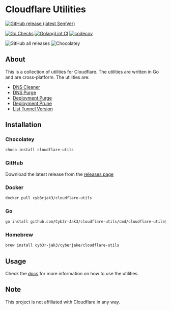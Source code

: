 # Cloudflare Utilities

[![GitHub release (latest SemVer)](https://img.shields.io/github/v/release/Cyb3r-Jak3/cloudflare-utils)](https://github.com/Cyb3r-Jak3/cloudflare-utils/releases/latest)

[![Go Checks](https://github.com/Cyb3r-Jak3/cloudflare-utils/actions/workflows/golang.yml/badge.svg)](https://github.com/Cyb3r-Jak3/cloudflare-utils/actions/workflows/golang.yml) [![GolangLint CI](https://github.com/Cyb3r-Jak3/cloudflare-utils/actions/workflows/golangci-lint.yml/badge.svg)](https://github.com/Cyb3r-Jak3/cloudflare-utils/actions/workflows/golangci-lint.yml) [![codecov](https://codecov.io/gh/Cyb3r-Jak3/cloudflare-utils/graph/badge.svg?token=p1NsbLftFq)](https://codecov.io/gh/Cyb3r-Jak3/cloudflare-utils)

![GitHub all releases](https://img.shields.io/github/downloads/Cyb3r-Jak3/cloudflare-utils/total?label=GitHub%20Total%20Downloads) ![Chocolatey](https://img.shields.io/chocolatey/dt/cloudflare-utils?label=Chocolatey%20Downloads)


## About

This is a collection of utilities for Cloudflare. The utilities are written in Go and are cross-platform. The utilities are:

* [DNS Cleaner](https://cloudflare-utils.cyberjake.xyz/dns/cleaner/)
* [DNS Purge](https://cloudflare-utils.cyberjake.xyz/dns/purge/)
* [Deployment Purge](https://cloudflare-utils.cyberjake.xyz/pages/purge-deployments/)
* [Deployment Prune](https://cloudflare-utils.cyberjake.xyz/pages/prune-deployments/)
* [List Tunnel Version](https://cloudflare-utils.cyberjake.xyz/tunnels/list-versions/)

## Installation

### Chocolatey

```powershell
choco install cloudflare-utils
```

### GitHub

Download the latest release from the [releases page](https://github.com/Cyb3r-Jak3/cloudflare-utils/releases/latest)

### Docker

```bash
docker pull cyb3rjak3/cloudflare-utils
```

### Go

```bash
go install github.com/Cyb3r-Jak3/cloudflare-utils/cmd/cloudflare-utils@latest
```

### Homebrew

```bash
brew install cyb3r-jak3/cyberjake/cloudflare-utils
```

## Usage

Check the [docs](https://cloudflare-utils.cyberjake.xyz/) for more information on how to use the utilities.

## Note

This project is not affiliated with Cloudflare in any way.
